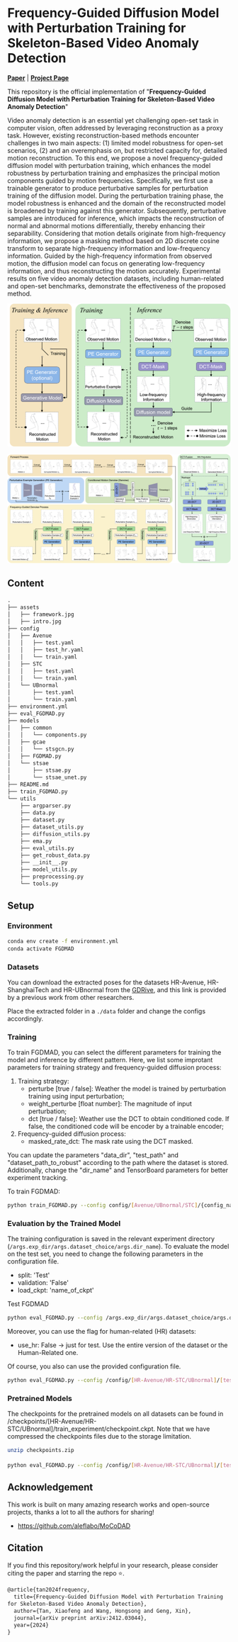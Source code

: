 # Frequency-Guided Diffusion Model with Perturbation Training for Skeleton-Based Video Anomaly Detection

[**Paper**](https://arxiv.org/abs/2412.03044) | [**Project Page**](https://fgad-sk.github.io/)

This repository is the official implementation of  "**Frequency-Guided Diffusion Model with Perturbation Training for Skeleton-Based Video Anomaly Detection**"

<!-- Visit our [**webpage**](https://www.pinlab.org/coskad) for more details. -->
Video anomaly detection is an essential yet challenging open-set task in computer vision, often addressed by leveraging reconstruction as a proxy task. However, existing reconstruction-based methods encounter challenges in two main aspects: (1) limited model robustness for open-set scenarios, (2) and an overemphasis on, but restricted capacity for, detailed motion reconstruction. To this end, we propose a novel frequency-guided diffusion model with perturbation training, which enhances the model robustness by perturbation training and emphasizes the principal motion components guided by motion frequencies. Specifically, we first use a trainable generator to produce perturbative samples for perturbation training of the diffusion model. During the perturbation training phase, the model robustness is enhanced and the domain of the reconstructed model is broadened by training against this generator. Subsequently, perturbative samples are introduced for inference, which impacts the reconstruction of normal and abnormal motions differentially, thereby enhancing their separability. Considering that motion details originate from high-frequency information, we propose a masking method based on 2D discrete cosine transform to separate high-frequency information and low-frequency information. Guided by the high-frequency information from observed motion, the diffusion model can focus on generating low-frequency information, and thus reconstructing the motion accurately. Experimental results on five video anomaly detection datasets, including human-related and open-set benchmarks, demonstrate the effectiveness of the proposed method. 

![teaser](assets/intro.png)

![teaser](assets/framework.png) 

## Content
```
.
├── assets
│   ├── framework.jpg
│   ├── intro.jpg
├── config
│   ├── Avenue
│   │   ├── test.yaml
│   │   ├── test_hr.yaml
│   │   └── train.yaml
│   ├── STC
│   │   ├── test.yaml
│   │   └── train.yaml
│   └── UBnormal
│       ├── test.yaml
│       └── train.yaml
├── environment.yml
├── eval_FGDMAD.py
├── models
│   ├── common
│   │   └── components.py
│   ├── gcae
│   │   └── stsgcn.py
│   ├── FGDMAD.py
│   └── stsae
│       ├── stsae.py
│       └── stsae_unet.py
├── README.md
├── train_FGDMAD.py
└── utils
    ├── argparser.py
    ├── data.py
    ├── dataset.py
    ├── dataset_utils.py
    ├── diffusion_utils.py
    ├── ema.py
    ├── eval_utils.py
    ├── get_robust_data.py
    ├── __init__.py
    ├── model_utils.py
    ├── preprocessing.py
    └── tools.py
```

## Setup
### Environment
```sh
conda env create -f environment.yml
conda activate FGDMAD
```

### Datasets
You can download the extracted poses for the datasets HR-Avenue, HR-ShanghaiTech and HR-UBnormal from the [GDRive](https://drive.google.com/drive/folders/1aUDiyi2FCc6nKTNuhMvpGG_zLZzMMc83?usp=drive_link), and this link is provided by a previous work from other researchers.

Place the extracted folder in a `./data` folder and change the configs accordingly.


### **Training** 

To train FGDMAD, you can select the different parameters for training the model and inference by different pattern. Here, we list some improtant parameters for training strategy and frequency-guided diffusion process:
1. Training strategy:
   - perturbe [true / false]: Weather the model is trained by perturbation training using input perturbation;
   - weight_perturbe [float number]: The magnitude of input perturbation;
   - dct [true / false]: Weather use the DCT to obtain conditioned code. If false, the conditioned code will be encoder by a trainable encoder;
2. Frequency-guided diffusion process:
    -  masked_rate_dct: The mask rate using the DCT masked.

You can update the parameters "data_dir", "test_path" and "dataset_path_to_robust" according to the path where the dataset is stored. Additionally, change the "dir_name" and TensorBoard parameters for better experiment tracking.

To train FGDMAD:
``` sh
python train_FGDMAD.py --config config/[Avenue/UBnormal/STC]/{config_name}.yaml
```


### **Evaluation by the Trained Model**
The training configuration is saved in the relevant experiment directory (`/args.exp_dir/args.dataset_choice/args.dir_name`). 
To evaluate the model on the test set, you need to change the following parameters in the configuration file. 

- split: 'Test'
- validation: 'False'
- load_ckpt: 'name_of_ckpt'

Test FGDMAD
```sh
python eval_FGDMAD.py --config /args.exp_dir/args.dataset_choice/args.dir_name/config.yaml
```
Moreover, you can use the flag for human-related (HR) datasets:
- use_hr: False -> just for test. Use the entire version of the dataset or the Human-Related one.

Of course, you also can use the provided configuration file.
```sh
python eval_FGDMAD.py --config /config/[HR-Avenue/HR-STC/UBnormal]/[test.yaml/test_hr.yaml]
```

### **Pretrained Models**

The checkpoints for the pretrained models on all datasets can be found in /checkpoints/[HR-Avenue/HR-STC/UBnormal]/train_experiment/checkpoint.ckpt. Note that we have compressed the checkpoints files due to the storage limitation.

```sh
unzip checkpoints.zip

python eval_FGDMAD.py --config /config/[HR-Avenue/HR-STC/UBnormal]/[test.yaml/test_hr.yaml]
```
## Acknowledgement

This work is built on many amazing research works and open-source projects, thanks a lot to all the authors for sharing!

- https://github.com/aleflabo/MoCoDAD

## Citation
If you find this repository/work helpful in your research, please consider citing the paper and starring the repo ⭐.

```
@article{tan2024frequency,
  title={Frequency-Guided Diffusion Model with Perturbation Training for Skeleton-Based Video Anomaly Detection},
  author={Tan, Xiaofeng and Wang, Hongsong and Geng, Xin},
  journal={arXiv preprint arXiv:2412.03044},
  year={2024}
}
```
